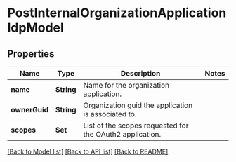 # PostInternalOrganizationApplicationIdpModel

## Properties
Name | Type | Description | Notes
------------ | ------------- | ------------- | -------------
**name** | **String** | Name for the organization application. | 
**ownerGuid** | **String** | Organization guid the application is associated to. | 
**scopes** | **Set<String>** | List of the scopes requested for the OAuth2 application. | 

[[Back to Model list]](../README.md#documentation-for-models) [[Back to API list]](../README.md#documentation-for-api-endpoints) [[Back to README]](../README.md)


